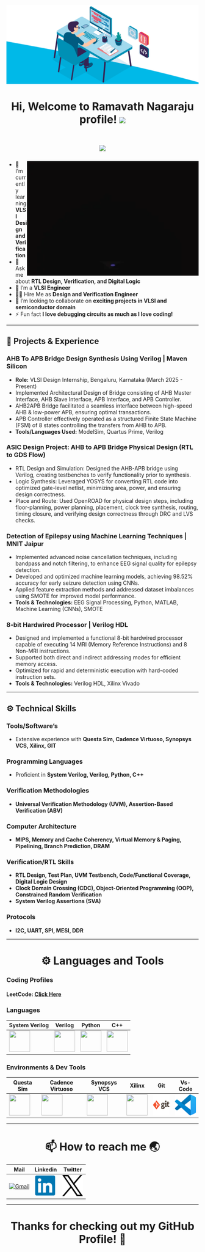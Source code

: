 [![MasterHead](00086-desk-anim-v0.3.gif)]()

<h1 align="center">
  Hi, Welcome to Ramavath Nagaraju profile!
  <img src="https://media.giphy.com/media/hvRJCLFzcasrR4ia7z/giphy.gif" width="28">
</h1>

<h1 align="center">
    <a href="https://git.io/typing-svg"><img src="https://readme-typing-svg.herokuapp.com?lines=I+am+Ramavath+Nagaraju+😉;I'm+VLSI+Design+and+Verification+Engineer;"></a>
</h1>

<img align="right" alt="webp" src="https://github.com/ramavathnagaraju/ramavathnagaraju/blob/main/human2.webp?raw=true" width="450" height="300" />

- 🔭 I’m currently learning **VLSI Design and Verification**  
- 💬 Ask me about **RTL Design, Verification, and Digital Logic**  
- 💼 I’m a **VLSI Engineer**  
- 👨‍💻 Hire Me as **Design and Verification Engineer**  
- 💞 I’m looking to collaborate on **exciting projects in VLSI and semiconductor domain**  
- ⚡ Fun fact **I love debugging circuits as much as I love coding!**

---

## 📂 Projects & Experience

### **AHB To APB Bridge Design Synthesis Using Verilog | Maven Silicon**
- **Role:** VLSI Design Internship, Bengaluru, Karnataka (March 2025 - Present)
- Implemented Architectural Design of Bridge consisting of AHB Master Interface, AHB Slave Interface, APB Interface, and APB Controller.
- AHB2APB Bridge facilitated a seamless interface between high-speed AHB & low-power APB, ensuring optimal transactions.
- APB Controller effectively operated as a structured Finite State Machine (FSM) of 8 states controlling the transfers from AHB to APB.
- **Tools/Languages Used:** ModelSim, Quartus Prime, Verilog  

### **ASIC Design Project: AHB to APB Bridge Physical Design (RTL to GDS Flow)**
- RTL Design and Simulation: Designed the AHB-APB bridge using Verilog, creating testbenches to verify functionality prior to synthesis.
- Logic Synthesis: Leveraged YOSYS for converting RTL code into optimized gate-level netlist, minimizing area, power, and ensuring design correctness.
- Place and Route: Used OpenROAD for physical design steps, including floor-planning, power planning, placement, clock tree synthesis, routing, timing closure, and verifying design correctness through DRC and LVS checks.

### **Detection of Epilepsy using Machine Learning Techniques | MNIT Jaipur**
- Implemented advanced noise cancellation techniques, including bandpass and notch filtering, to enhance EEG signal quality for epilepsy detection.
- Developed and optimized machine learning models, achieving 98.52% accuracy for early seizure detection using CNNs.
- Applied feature extraction methods and addressed dataset imbalances using SMOTE for improved model performance.
- **Tools & Technologies:** EEG Signal Processing, Python, MATLAB, Machine Learning (CNNs), SMOTE  

### **8-bit Hardwired Processor | Verilog HDL**
- Designed and implemented a functional 8-bit hardwired processor capable of executing 14 MRI (Memory Reference Instructions) and 8 Non-MRI instructions.
- Supported both direct and indirect addressing modes for efficient memory access.
- Optimized for rapid and deterministic execution with hard-coded instruction sets.
- **Tools & Technologies:** Verilog HDL, Xilinx Vivado  

---

## ⚙ Technical Skills

### Tools/Software’s
- Extensive experience with **Questa Sim, Cadence Virtuoso, Synopsys VCS, Xilinx, GIT**

### Programming Languages
- Proficient in **System Verilog, Verilog, Python, C++**

### Verification Methodologies
- **Universal Verification Methodology (UVM), Assertion-Based Verification (ABV)**

### Computer Architecture
- **MIPS, Memory and Cache Coherency, Virtual Memory & Paging, Pipelining, Branch Prediction, DRAM**

### Verification/RTL Skills
- **RTL Design, Test Plan, UVM Testbench, Code/Functional Coverage, Digital Logic Design**
- **Clock Domain Crossing (CDC), Object-Oriented Programming (OOP), Constrained Random Verification**
- **System Verilog Assertions (SVA)**

### Protocols
- **I2C, UART, SPI, MESI, DDR**

---

<p align="center">
  <h1 align="center">⚙ Languages and Tools</h1>
</p>
<div>

### Coding Profiles

#### LeetCode: [Click Here](https://leetcode.com/nagarajucse036/)

### Languages
| System Verilog | Verilog | Python | C++ |
|---------------|---------|--------|-----|
| <img src="https://eirikpre.gallerycdn.vsassets.io/extensions/eirikpre/systemverilog/0.13.11/1736203680374/Microsoft.VisualStudio.Services.Icons.Default" width="55" height="55"/> | <img src="https://upload.wikimedia.org/wikipedia/commons/3/3f/Verilog_logo.svg" width="55" height="55"/> | <img src="https://encrypted-tbn0.gstatic.com/images?q=tbn:ANd9GcQAojdfiU-YTTglyAywGexed1DmziFkV5v1Yg&s" width="55" height="55"/> | <img src="https://cdn-icons-png.flaticon.com/256/6132/6132222.png" width="55" height="55"/> |

### Environments & Dev Tools

| Questa Sim | Cadence Virtuoso | Synopsys VCS | Xilinx | Git | Vs-Code |
|-----------|----------------|-------------|--------|-----|--------|
|<img src="https://upload.wikimedia.org/wikipedia/commons/3/3f/Mentor_Questa_logo.svg" width="55" height="55"/>| <img src="https://upload.wikimedia.org/wikipedia/commons/3/3f/Cadence_Logo.svg" width="55" height="55"/> | <img src="https://upload.wikimedia.org/wikipedia/commons/3/3f/Synopsys_logo.svg" width="55" height="55"/> | <img src="https://upload.wikimedia.org/wikipedia/commons/3/3f/Xilinx_logo.svg" width="55" height="55"/> | <img src="https://github.com/devicons/devicon/blob/master/icons/git/git-original-wordmark.svg" width="55" height="55"/> | <img src="https://github.com/devicons/devicon/blob/master/icons/vscode/vscode-original.svg" width="55" height="55"/> |

---

<p align="center">
  <h1 align="center">📫 How to reach me 🌏</h1>
</p>

| Mail   | Linkedin | Twitter |
|--------|----------|---------|
| <a href="mailto:nagarajucse036@gamil.com"> <img src="https://img.shields.io/badge/Gmail-D14836?style=for-the-badge&logo=gmail&logoColor=white" title="Gmail"  alt="Gmail"/> </a> | <a  href="https://www.linkedin.com/in/nagaraju-ramavath-b67460282"> <img src="https://github.com/devicons/devicon/blob/master/icons/linkedin/linkedin-original.svg" title="linkedin" alt="linkedin" width="55" height="55"/> </a> | <a href="https://twitter.com/Nagaraju888941"> <img src="https://github.com/devicons/devicon/blob/master/icons/twitter/twitter-original.svg" title="twitter" alt="twitter" width="55" height="55"/> </a> |
 
---

<p align="center">
  <h1 align="center">Thanks for checking out my GitHub Profile! 🙏</h1>
</p>
